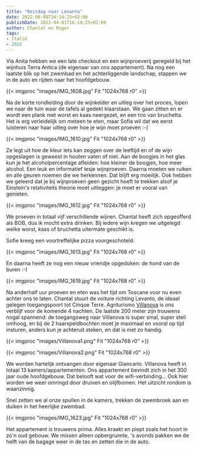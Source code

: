 ```yaml
---
title: "Reisdag naar Levanto"
date: 2022-08-08T16:14:25+02:00
publishDate: 2022-04-01T16:14:25+02:00
author: Chantal en Roger
tags:
- Italië
- 2022
---
```


Via Anita hebben we een late checkout en een wijnproeverij geregeld bij het wijnhuis Terra Antica (de eigenaar van ons appartement). Na nog een laatste blik op het zwembad en het achterliggende landschap, stappen we in de auto en rijden naar het hoofdgebouw.

{{< imgproc "images/IMG_1608.jpg" Fit "1024x768 r0" >}}

Na de korte rondleiding door de wijnkelder en uitleg over het proces, lopen we naar de tuin waar de tafels al gedekt klaarstaan. We gaan zitten en er wordt een plank met worst en kaas neergezet, en een trio van bruchetta. Het is erg verleidelijk om meteen te eten, maar Sofia wil dat we eerst luisteren naar haar uitleg over hoe je wijn moet proeven :-(

{{< imgproc "images/IMG_1610.jpg" Fit "1024x768 r0" >}}

Ze legt uit hoe de kleur iets kan zeggen over de leeftijd en of de wijn opgeslagen is geweest in houten vaten of niet. Aan de boogjes in het glas kun je het alcoholpercentage afleiden: hoe kleiner de boogjes, hoe meer alcohol. Een leuk en informatief lesje wijnproeven. Daarna moeten we ruiken en alle geuren noemen die we herkennen. Dat blijft erg moeilijk. Ook hebben we geleerd dat je bij wijnproeven geen gezicht hoeft te trekken alsof je Einstein's relativiteits theorie moet uitleggen: je moet er vooral van genieten.

{{< imgproc "images/IMG_1612.jpg" Fit "1024x768 r0" >}}

We proeven in totaal vijf verschillende wijnen. Chantal heeft zich opgeofferd als BOB, dus ik mocht extra drinken. Bij iedere wijn kregen we uitgelegd welke worst, kaas of bruchetta uitermate geschikt is.

Sofie kreeg een voortreffelijke pizza voorgeschoteld.

{{< imgproc "images/IMG_1613.jpg" Fit "1024x768 r0" >}}

En daarna heeft ze nog een nieuw vriendje opgedoken: de hond van de buren :-)

{{< imgproc "images/IMG_1619.jpg" Fit "1024x768 r0" >}}

Na anderhalf uur proeven en eten was het tijd om Toscane voor nu even achter ons te laten. Chantal stuurt de voiture richting Levanto, de ideaal gelegen toegangspoort tot Cinque Terre. Agriturismo [Villanova](https://www.agriturismovillanova.it/en/) is ons verblijf voor de komende 4 nachten. De laatste 200 meter zijn trouwens nogal spannend: de toegangsweg naar Villanova is super smal, super steil omhoog, en bij de 2 haarspeldbochten moet je maximaal en vooral op tijd insturen, anders kun je achteruit steken, en dat is niet zo handig.

{{< imgproc "images/Villanova1.png" Fit "1024x768 r0" >}}

{{< imgproc "images/Villanova2.png" Fit "1024x768 r0" >}}

We worden hartelijk ontvangen door eigenaar Giancarlo. Villanova heeft in totaal 13 kamers/appartementen. Ons appartement bevindt zich in het 300 jaar oude hoofdgebouw. Dat belooft wat voor de wifi-verbinding... Ook hier worden we weer omringd door druiven en olijfbomen. Het uitzicht rondom is waanzinnig.

Snel zetten we al onze spullen in de kamers, trekken de zwembroek aan en duiken in het heerlijke zwembad.

{{< imgproc "images/IMG_1623.jpg" Fit "1024x768 r0" >}}

Het appartement is trouwens prima. Alles kraakt en piept zoals het hoort in zo'n oud gebouw. We missen alleen opbergruimte, 's avonds pakken we de helft van de bagage weer in de tas en zetten die in de auto.
